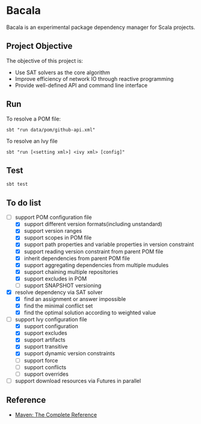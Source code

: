# Bacala

Bacala is an experimental package dependency manager for Scala projects.

## Project Objective

The objective of this project is:

- Use SAT solvers as the core algorithm
- Improve efficiency of network IO through reactive programming
- Provide well-defined API and command line interface

## Run

To resolve a POM file:

    sbt "run data/pom/github-api.xml"

To resolve an Ivy file

    sbt "run [<setting xml>] <ivy xml> [config]"

## Test

`sbt test`

## To do list

- [ ] support POM configuration file
  - [x] support different version formats(including unstandard)
  - [x] support version ranges
  - [x] support scopes in POM file
  - [x] support path properties and variable properties in version constraint
  - [x] support reading version constraint from parent POM file
  - [x] inherit dependencies from parent POM file
  - [x] support aggregating dependencies from multiple mudules
  - [x] support chaining multiple repositories
  - [x] support excludes in POM
  - [ ] support SNAPSHOT versioning
- [x] resolve dependency via SAT solver
  - [x] find an assignment or answer impossible
  - [x] find the minimal conflict set
  - [x] find the optimal solution according to weighted value
- [ ] support Ivy configuration file
  - [x] support configuration
  - [x] support excludes
  - [x] support artifacts
  - [x] support transitive
  - [x] support dynamic version constraints
  - [ ] support force
  - [ ] support conflicts
  - [ ] support overrides
- [ ] support download resources via Futures in parallel

## Reference

- [Maven: The Complete Reference](http://books.sonatype.com/mvnref-book/reference/index.html)
